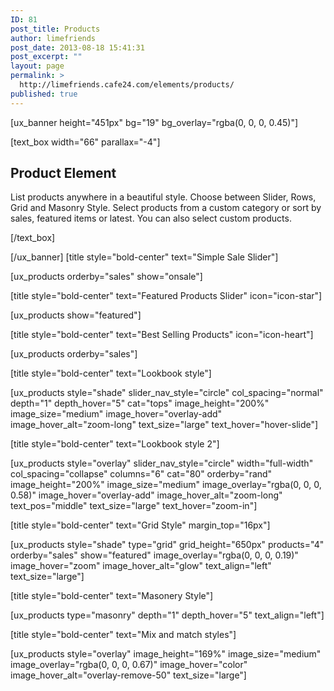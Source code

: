 ```yaml
---
ID: 81
post_title: Products
author: limefriends
post_date: 2013-08-18 15:41:31
post_excerpt: ""
layout: page
permalink: >
  http://limefriends.cafe24.com/elements/products/
published: true
---
```

[ux_banner height="451px" bg="19" bg_overlay="rgba(0, 0, 0, 0.45)"]

[text_box width="66" parallax="-4"]

<h2 class="uppercase"><strong>Product Element</strong></h2>
<p class="lead">List products anywhere in a beautiful style. Choose between Slider, Rows, Grid and Masonry Style. Select products from a custom category or sort by sales, featured items or latest. You can also select custom products.</p>

[/text_box]

[/ux_banner]
[title style="bold-center" text="Simple Sale Slider"]

[ux_products orderby="sales" show="onsale"]

[title style="bold-center" text="Featured Products Slider" icon="icon-star"]

[ux_products  show="featured"]

[title style="bold-center" text="Best Selling Products" icon="icon-heart"]

[ux_products orderby="sales"]

[title style="bold-center" text="Lookbook style"]

[ux_products style="shade" slider_nav_style="circle" col_spacing="normal" depth="1" depth_hover="5" cat="tops" image_height="200%" image_size="medium" image_hover="overlay-add" image_hover_alt="zoom-long" text_size="large" text_hover="hover-slide"]

[title style="bold-center" text="Lookbook style 2"]

[ux_products style="overlay" slider_nav_style="circle" width="full-width" col_spacing="collapse" columns="6" cat="80" orderby="rand" image_height="200%" image_size="medium" image_overlay="rgba(0, 0, 0, 0.58)" image_hover="overlay-add" image_hover_alt="zoom-long" text_pos="middle" text_size="large" text_hover="zoom-in"]

[title style="bold-center" text="Grid Style" margin_top="16px"]

[ux_products style="shade" type="grid" grid_height="650px" products="4" orderby="sales" show="featured" image_overlay="rgba(0, 0, 0, 0.19)" image_hover="zoom" image_hover_alt="glow" text_align="left" text_size="large"]

[title style="bold-center" text="Masonery Style"]

[ux_products type="masonry" depth="1" depth_hover="5" text_align="left"]

[title style="bold-center" text="Mix and match styles"]

[ux_products style="overlay" image_height="169%" image_size="medium" image_overlay="rgba(0, 0, 0, 0.67)" image_hover="color" image_hover_alt="overlay-remove-50" text_size="large"]